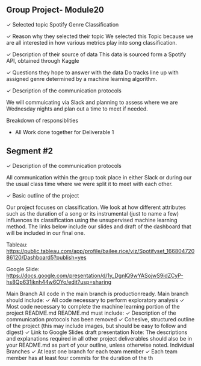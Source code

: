 ## Group Project- Module20


✓ Selected topic
Spotify Genre Classification 

✓ Reason why they selected their topic
We selected this Topic because we are all interested in how various metrics play into song classification.  

✓ Description of their source of data
This data is sourced form a Spotify API, obtained through Kaggle 

✓ Questions they hope to answer with the data
Do tracks line up with assigned genre determined by a machine learning algorithm.


✓ Description of the communication protocols 

We will commuicating via Slack and planning to assess where we are Wednesday nights and plan out a time to meet if needed.

Breakdown of responsiblities 
* All Work done together for Deliverable 1
## Segment #2

✓ Description of the communication protocols 

All communication within the group took place in either Slack or during our the usual class time where we were split it to meet with each other.

✓ Basic outline of the project

Our project focuses on classification. We look at how different attributes such as the duration of a song or its instrumental (just to name a few) influences its classification using the unsupervised machine learning method. 
The links below include our slides and draft of the dashboard that will be included in our final one.

Tableau: https://public.tableau.com/app/profile/bailee.rice/viz/Spotifyset_16680472086120/Dashboard5?publish=yes

Google Slide: https://docs.google.com/presentation/d/1y_DgnlQ9wYASojwS9idZCyP-hs8Qp631jknh44w6OYo/edit?usp=sharing






Main Branch All code in the main branch is productionready.
Main branch should include: ✓ All code necessary to perform exploratory
analysis ✓ Most code necessary to complete the
machine learning portion of the project
README.md README.md must include: ✓ Description of the communication
protocols has been removed ✓ Cohesive, structured outline of the project
(this may include images, but should be easy
to follow and digest) ✓ Link to Google Slides draft presentation
Note: The descriptions and explanations
required in all other project deliverables
should also be in your README.md as part
of your outline, unless otherwise noted.
Individual Branches ✓ At least one branch for each team member ✓ Each team member has at least four
commits for the duration of the th
